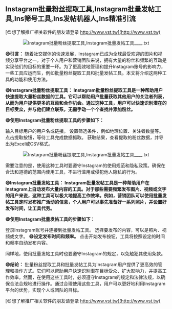 ## **Instagram批量粉丝提取工具,Instagram批量发帖工具,Ins筛号工具,Ins发帖机器人,Ins精准引流**

[😍想了解推广相关软件的朋友请登录 http://www.vst.tw](http://www.vst.tw)

 <center><img src="https://vst.tw/MP4/tuiguang/png/7.png" alt="Instagram批量粉丝提取工具,Instagram批量发帖工具____.txt"></center>

**😄引言：**
随着社交媒体的快速发展，Instagram已成为全球最受欢迎的图片和视频分享平台之一。对于个人用户和营销团队来说，拥有大量的粉丝和频繁的互动是实现他们的目标的重要一环。为了更高效地管理和提升Instagram账号的影响力，一些工具应运而生，例如批量粉丝提取工具和批量发帖工具。本文将介绍这两种工具的功能和使用方法。

**😄Instagram批量粉丝提取工具： Instagram批量粉丝提取工具是一种帮助用户快速提取大量粉丝数据的工具。它可以帮助用户批量获取其他用户的关注者列表，从而为用户提供更多的互动和合作机会。通过这种工具，用户可以快速识别潜在的目标受众，并与他们建立联系，无需手动一个个查找并添加粉丝。**

**😄使用Instagram批量粉丝提取工具的步骤如下：**

输入目标用户的用户名或链接。
设置筛选条件，例如地理位置、关注者数量等。
点击提取按钮，等待工具完成数据抓取。
获取结果，查看提取的粉丝数据，并导出为Excel或CSV格式。

 <center><img src="https://vst.tw/MP4/tuiguang/png/2.png" alt="Instagram批量粉丝提取工具,Instagram批量发帖工具____.txt"></center>

需要注意的是，使用这种工具时要遵守Instagram的使用规范和隐私政策。确保在合法和道德的范围内使用工具，不进行滥用或侵犯他人隐私的行为。

**😄Instagram批量发帖工具： Instagram批量发帖工具是一种帮助用户在Instagram上自动发布大量内容的工具。对于那些需要频繁发布图片、视频或文字的用户来说，这种工具可以极大地提高工作效率。例如，营销团队可以使用批量发帖工具定时发布推广活动的信息，个人用户可以事先准备好一系列照片，并设置好发布时间，让工具代劳。**

**😄使用Instagram批量发帖工具的步骤如下：**

登录Instagram账号并连接到批量发帖工具。
选择要发布的内容，可以是照片、视频或文字。
**😄设定发布时间和频率。**
点击开始发布按钮，工具将按照设定的时间和频率自动发布内容。

同样地，使用批量发帖工具时也要遵守Instagram的规定，以免触犯其使用条款。

**😄结论：**
批量粉丝提取工具和批量发帖工具为Instagram用户提供了更高效的管理和操作方式。它们可以帮助用户快速识别潜在目标受众、扩大影响力，并提高工作效率。然而，在使用这些工具时，必须遵守Instagram的规定和法律法规，以确保合法合规地进行操作。通过合理使用这些工具，用户可以更好地利用Instagram平台的优势，实现个人或团队的目标。

[😍想了解推广相关软件的朋友请登录 http://www.vst.tw](http://www.vst.tw)



